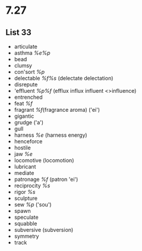 # 7.27
## List 33
* articulate
* asthma *%e%p* 
* bead
* clumsy
* con'sort *%p* 
* delectable *%f%s* (delectate delectation)
* disrepute
* 'effluent *%p%f* (efflux influx influent <>influence)
* entrenched
* feat *%f*
* fragrant *%f*(fragrance aroma) ('ei')
* gigantic
* grudge ('a')
* gull
* harness *%e* (harness energy)
* henceforce
* hostile
* jaw *%e*
* locomotive (locomotion)
* lubricant
* mediate
* patronage *%f* (patron 'ei')
* reciprocity *%s*
* rigor *%s*
* sculpture
* sew *%p* ('sou')
* spawn
* speculate
* squabble
* subversive (subversion)
* symmetry
* track
 